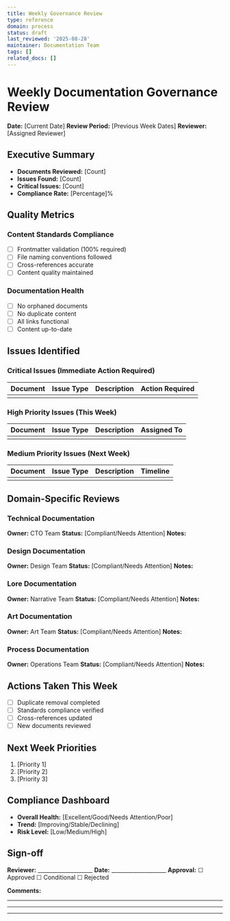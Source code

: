 ```yaml
---
title: Weekly Governance Review
type: reference
domain: process
status: draft
last_reviewed: '2025-08-28'
maintainer: Documentation Team
tags: []
related_docs: []
---
```



# Weekly Documentation Governance Review

**Date:** [Current Date]
**Review Period:** [Previous Week Dates]
**Reviewer:** [Assigned Reviewer]

## Executive Summary

- **Documents Reviewed:** [Count]
- **Issues Found:** [Count]
- **Critical Issues:** [Count]
- **Compliance Rate:** [Percentage]%

## Quality Metrics

### Content Standards Compliance

- [ ] Frontmatter validation (100% required)
- [ ] File naming conventions followed
- [ ] Cross-references accurate
- [ ] Content quality maintained

### Documentation Health

- [ ] No orphaned documents
- [ ] No duplicate content
- [ ] All links functional
- [ ] Content up-to-date

## Issues Identified

### Critical Issues (Immediate Action Required)

| Document | Issue Type | Description | Action Required |
|----------|------------|-------------|-----------------|
| | | | |

### High Priority Issues (This Week)

| Document | Issue Type | Description | Assigned To |
|----------|------------|-------------|-------------|
| | | | |

### Medium Priority Issues (Next Week)

| Document | Issue Type | Description | Timeline |
|----------|------------|-------------|----------|
| | | | |

## Domain-Specific Reviews

### Technical Documentation

**Owner:** CTO Team
**Status:** [Compliant/Needs Attention]
**Notes:**

### Design Documentation

**Owner:** Design Team
**Status:** [Compliant/Needs Attention]
**Notes:**

### Lore Documentation

**Owner:** Narrative Team
**Status:** [Compliant/Needs Attention]
**Notes:**

### Art Documentation

**Owner:** Art Team
**Status:** [Compliant/Needs Attention]
**Notes:**

### Process Documentation

**Owner:** Operations Team
**Status:** [Compliant/Needs Attention]
**Notes:**

## Actions Taken This Week

- [ ] Duplicate removal completed
- [ ] Standards compliance verified
- [ ] Cross-references updated
- [ ] New documents reviewed

## Next Week Priorities

1. [Priority 1]
2. [Priority 2]
3. [Priority 3]

## Compliance Dashboard

- **Overall Health:** [Excellent/Good/Needs Attention/Poor]
- **Trend:** [Improving/Stable/Declining]
- **Risk Level:** [Low/Medium/High]

## Sign-off

**Reviewer:** ____________________
**Date:** ____________________
**Approval:** ☐ Approved ☐ Conditional ☐ Rejected

**Comments:**
____________________________________________________________
____________________________________________________________
____________________________________________________________
